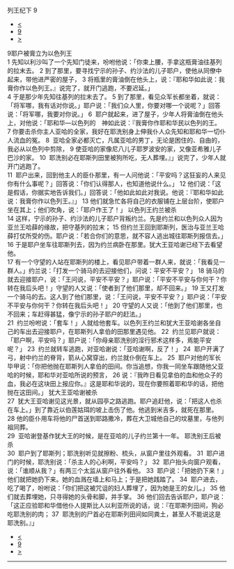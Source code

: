 ﻿





 列王纪下 9




* [<](bible/2KI08.md)
* [9](bible/2KI.md)
* [>](bible/2KI10.md)



 
9耶户被膏立为以色列王  
1 先知以利沙叫了一个先知门徒来，吩咐他说：「你束上腰，手拿这瓶膏油往基列的拉末去。 
2 到了那里，要寻找宁示的孙子、约沙法的儿子耶户，使他从同僚中起来，带他进严密的屋子， 
3 将瓶里的膏油倒在他头上，说：『耶和华如此说：我膏你作以色列王。』说完了，就开门逃跑，不要迟延。」  
4 于是那少年先知往基列的拉末去了。 
5 到了那里，看见众军长都坐着，就说：「将军哪，我有话对你说。」耶户说：「我们众人里，你要对哪一个说呢？」回答说：「将军哪，我要对你说。」 
6  耶户就起来，进了屋子，少年人将膏油倒在他头上，对他说：「耶和华—以色列的　神如此说：『我膏你作耶和华民以色列的王。 
7 你要击杀你主人亚哈的全家，我好在耶洗别身上伸我仆人众先知和耶和华一切仆人流血的冤。 
8  亚哈全家必都灭亡，凡属亚哈的男丁，无论是困住的、自由的，我必从以色列中剪除， 
9 使亚哈的家像尼八儿子耶罗波安的家，又像亚希雅儿子巴沙的家。 
10  耶洗别必在耶斯列田里被狗所吃，无人葬埋。』」说完了，少年人就开门逃跑了。  
11  耶户出来，回到他主人的臣仆那里，有一人问他说：「平安吗？这狂妄的人来见你有什么事呢？」回答说：「你们认得那人，也知道他说什么。」 
12 他们说：「这是假话，你据实地告诉我们。」回答说：「他如此如此对我说。他说：『耶和华如此说：我膏你作以色列王。』」 
13 他们就急忙各将自己的衣服铺在上层台阶，使耶户坐在其上；他们吹角，说：「耶户作王了！」 以色列王约兰被杀  
14 这样，宁示的孙子、约沙法的儿子耶户背叛约兰。先是约兰和以色列众人因为亚兰王哈薛的缘故，把守基列的拉末； 
15 但约兰王回到耶斯列，医治与亚兰王哈薛打仗所受的伤。耶户说：「若合你们的意思，就不容人逃出城往耶斯列报信去。」 
16 于是耶户坐车往耶斯列去，因为约兰病卧在那里。犹大王亚哈谢已经下去看望他。  
17 有一个守望的人站在耶斯列的楼上，看见耶户带着一群人来，就说：「我看见一群人。」约兰说：「打发一个骑马的去迎接他们，问说：平安不平安？」 
18 骑马的就去迎接耶户，说：「王问说，平安不平安？」耶户说：「平安不平安与你何干？你转在我后头吧！」守望的人又说：「使者到了他们那里，却不回来。」 
19 王又打发一个骑马的去。这人到了他们那里，说：「王问说，平安不平安？」耶户说：「平安不平安与你何干？你转在我后头吧！」 
20 守望的人又说：「他到了他们那里，也不回来；车赶得甚猛，像宁示的孙子耶户的赶法。」  
21  约兰吩咐说：「套车！」人就给他套车。以色列王约兰和犹大王亚哈谢各坐自己的车出去迎接耶户，在耶斯列人拿伯的田那里遇见他。 
22  约兰见耶户就说：「耶户啊，平安吗？」耶户说：「你母亲耶洗别的淫行邪术这样多，焉能平安呢？」 
23  约兰就转车逃跑，对亚哈谢说：「亚哈谢啊，反了！」 
24  耶户开满了弓，射中约兰的脊背，箭从心窝穿出，约兰就仆倒在车上。 
25  耶户对他的军长毕甲说：「你把他抛在耶斯列人拿伯的田间。你当追想，你我一同坐车跟随他父亚哈的时候，耶和华对亚哈所说的预言， 
26 说：『我昨日看见拿伯的血和他众子的血，我必在这块田上报应你。』这是耶和华说的，现在你要照着耶和华的话，把他抛在这田间。」 犹大王亚哈谢被杀  
27  犹大王亚哈谢见这光景，就从园亭之路逃跑。耶户追赶他，说：「把这人也杀在车上。」到了靠近以伯莲姑珥的坡上击伤了他。他逃到米吉多，就死在那里。 
28 他的臣仆用车将他的尸首送到耶路撒冷，葬在大卫城他自己的坟墓里，与他列祖同葬。  
29  亚哈谢登基作犹大王的时候，是在亚哈的儿子约兰第十一年。 耶洗别王后被杀  
30  耶户到了耶斯列；耶洗别听见就擦粉、梳头，从窗户里往外观看。 
31  耶户进门的时候，耶洗别说：「杀主人的心利啊，平安吗？」 
32  耶户抬头向窗户观看，说：「谁顺从我？」有两三个太监从窗户往外看他。 
33  耶户说：「把她扔下来！」他们就把她扔下来。她的血溅在墙上和马上；于是把她践踏了。 
34  耶户进去，吃了喝了，吩咐说：「你们把这被咒诅的妇人葬埋了，因为她是王的女儿。」 
35 他们就去葬埋她，只寻得她的头骨和脚，并手掌。 
36 他们回去告诉耶户，耶户说：「这正应验耶和华借他仆人提斯比人以利亚所说的话，说：『在耶斯列田间，狗必吃耶洗别的肉； 
37  耶洗别的尸首必在耶斯列田间如同粪土，甚至人不能说这是耶洗别。』」 
* [<](bible/2KI08.md)
* [9](bible/2KI.md)
* [>](bible/2KI10.md)





---









